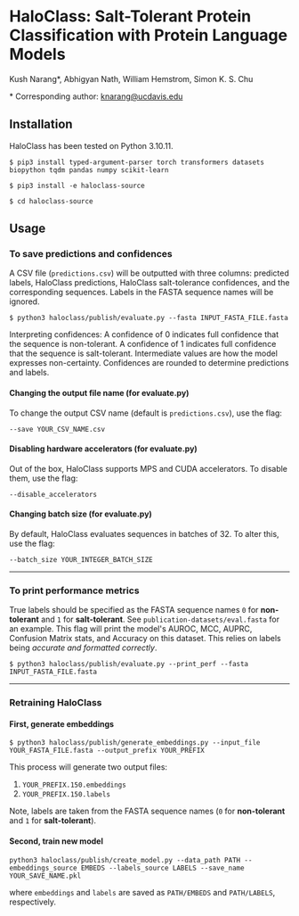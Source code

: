 # HaloClass: Salt-Tolerant Protein Classification with Protein Language Models

Kush Narang*, Abhigyan Nath, William Hemstrom, Simon K. S. Chu

\* Corresponding author: knarang@ucdavis.edu

## Installation

HaloClass has been tested on Python 3.10.11.

`$ pip3 install typed-argument-parser torch transformers datasets biopython tqdm pandas numpy scikit-learn`

`$ pip3 install -e haloclass-source`

`$ cd haloclass-source`

## Usage


### To save predictions and confidences

A CSV file (`predictions.csv`) will be outputted with three columns: predicted labels, HaloClass predictions, HaloClass salt-tolerance confidences, and the corresponding sequences. Labels in the FASTA sequence names will be ignored.

`$ python3 haloclass/publish/evaluate.py --fasta INPUT_FASTA_FILE.fasta`

Interpreting confidences: A confidence of 0 indicates full confidence that the sequence is non-tolerant. A confidence of 1 indicates full confidence that the sequence is salt-tolerant. Intermediate values are how the model expresses non-certainty. Confidences are rounded to determine predictions and labels.


#### Changing the output file name (for evaluate.py)

To change the output CSV name (default is `predictions.csv`), use the flag:

`--save YOUR_CSV_NAME.csv`


#### Disabling hardware accelerators (for evaluate.py)

Out of the box, HaloClass supports MPS and CUDA accelerators. To disable them, use the flag:

`--disable_accelerators`

#### Changing batch size (for evaluate.py)

By default, HaloClass evaluates sequences in batches of 32. To alter this, use the flag:

`--batch_size YOUR_INTEGER_BATCH_SIZE`


---

### To print performance metrics

True labels should be specified as the FASTA sequence names `0` for **non-tolerant** and `1` for **salt-tolerant**. See `publication-datasets/eval.fasta` for an example. This flag will print the model's AUROC, MCC, AUPRC, Confusion Matrix stats, and Accuracy on this dataset. This relies on labels being _accurate and formatted correctly_.

`$ python3 haloclass/publish/evaluate.py --print_perf --fasta INPUT_FASTA_FILE.fasta`

---

### Retraining HaloClass

#### First, generate embeddings

`$ python3 haloclass/publish/generate_embeddings.py --input_file YOUR_FASTA_FILE.fasta --output_prefix YOUR_PREFIX`

This process will generate two output files:

1. `YOUR_PREFIX.150.embeddings`
2. `YOUR_PREFIX.150.labels`

Note, labels are taken from the FASTA sequence names (`0` for **non-tolerant** and `1` for **salt-tolerant**).

#### Second, train new model

`python3 haloclass/publish/create_model.py --data_path PATH --embeddings_source EMBEDS --labels_source LABELS --save_name YOUR_SAVE_NAME.pkl`

where `embeddings` and `labels` are saved as `PATH/EMBEDS` and `PATH/LABELS`, respectively.